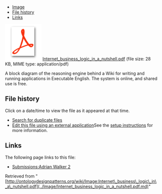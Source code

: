* [Image](../Image/Internet_business_logic_in_a_nutshell.pdf.md#file)
* [File history](../Image/Internet_business_logic_in_a_nutshell.pdf.md#filehistory)
* [Links](../Image/Internet_business_logic_in_a_nutshell.pdf.md#filelinks)

[![](../skins/common/images/icons/fileicon-pdf.png)](../Image/Internet_business_logic_in_a_nutshell.pdf.md "Internet business logic in a nutshell.pdf")
[Internet\_business\_logic\_in\_a\_nutshell.pdf](../images/0/02/Internet_business_logic_in_a_nutshell.pdf "Internet business logic in a nutshell.pdf")‎  (file size: 28 KB, MIME type: application/pdf)




A block diagram of the reasoning engine behind a Wiki for writing and running applications in Executable English.
The system is online, and shared use is free.




## File history

Click on a date/time to view the file as it appeared at that time.



  
* [Search for duplicate files](http://ontologydesignpatterns.org/wiki/Special:FileDuplicateSearch/Internet_business_logic_in_a_nutshell.pdf "Special:FileDuplicateSearch/Internet business logic in a nutshell.pdf")
* [Edit this file using an external application](http://ontologydesignpatterns.org/wiki/index.php?title=Image:Internet_business_logic_in_a_nutshell.pdf&action=edit&externaledit=true&mode=file "Image:Internet business logic in a nutshell.pdf")See the [setup instructions](http://www.mediawiki.org/wiki/Manual:External_editors "http://www.mediawiki.org/wiki/Manual:External_editors") for more information.

## Links



The following page links to this file:


* [Submissions:Adrian Walker 2](../Submissions/Adrian_Walker_2.md "Submissions:Adrian Walker 2")


Retrieved from "[http://ontologydesignpatterns.org/wiki/Image:Internet\_business\_logic\_in\_a\_nutshell.pdf](../Image/Internet_business_logic_in_a_nutshell.pdf.md)"